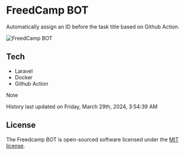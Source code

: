 # FreedCamp BOT

Automatically assign an ID before the task title based on Github Action.

![FreedCamp BOT](https://repository-images.githubusercontent.com/737932867/7d34798b-2680-471c-b089-a78a718d3d6a)

## Tech

- Laravel
- Docker
- Github Action

> [!NOTE]  
> History last updated on Friday, March 29th, 2024, 3:54:39 AM

## License

The Freedcamp BOT is open-sourced software licensed under the [MIT license](https://opensource.org/licenses/MIT).
